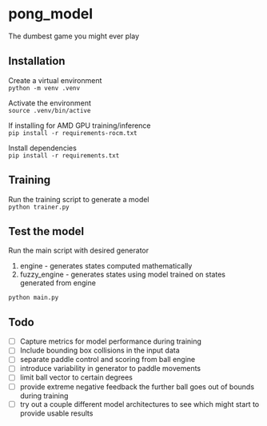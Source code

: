 # pong_model
The dumbest game you might ever play
## Installation
Create a virtual environment  
`python -m venv .venv`

Activate the environment  
`source .venv/bin/active`

If installing for AMD GPU training/inference  
`pip install -r requirements-rocm.txt`

Install dependencies  
`pip install -r requirements.txt`

## Training
Run the training script to generate a model  
`python trainer.py`

## Test the model
Run the main script with desired generator
1. engine - generates states computed mathematically
2. fuzzy_engine - generates states using model trained on states generated from engine

`python main.py`

## Todo
-[ ] Capture metrics for model performance during training  
-[ ] Include bounding box collisions in the input data  
-[ ] separate paddle control and scoring from ball engine  
-[ ] introduce variability in generator to paddle movements  
-[ ] limit ball vector to certain degrees  
-[ ] provide extreme negative feedback the further ball goes out of bounds during training   
-[ ] try out a couple different model architectures to see which might start to provide usable results  